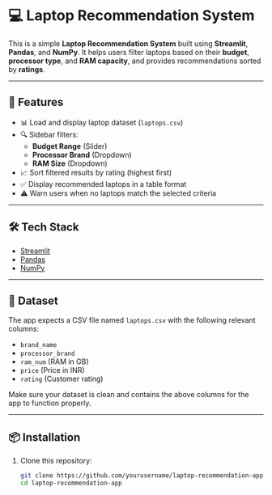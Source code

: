 # 💻 Laptop Recommendation System

This is a simple **Laptop Recommendation System** built using **Streamlit**, **Pandas**, and **NumPy**. It helps users filter laptops based on their **budget**, **processor type**, and **RAM capacity**, and provides recommendations sorted by **ratings**.

---

## 🚀 Features

- 📊 Load and display laptop dataset (`laptops.csv`)
- 🔍 Sidebar filters:
  - **Budget Range** (Slider)
  - **Processor Brand** (Dropdown)
  - **RAM Size** (Dropdown)
- 📈 Sort filtered results by rating (highest first)
- ✅ Display recommended laptops in a table format
- ⚠️ Warn users when no laptops match the selected criteria

---

## 🛠️ Tech Stack

- [Streamlit](https://streamlit.io/)
- [Pandas](https://pandas.pydata.org/)
- [NumPy](https://numpy.org/)

---

## 📂 Dataset

The app expects a CSV file named `laptops.csv` with the following relevant columns:

- `brand_name`
- `processor_brand`
- `ram_num` (RAM in GB)
- `price` (Price in INR)
- `rating` (Customer rating)

Make sure your dataset is clean and contains the above columns for the app to function properly.

---

## 📦 Installation

1. Clone this repository:
   ```bash
   git clone https://github.com/yourusername/laptop-recommendation-app.git
   cd laptop-recommendation-app
